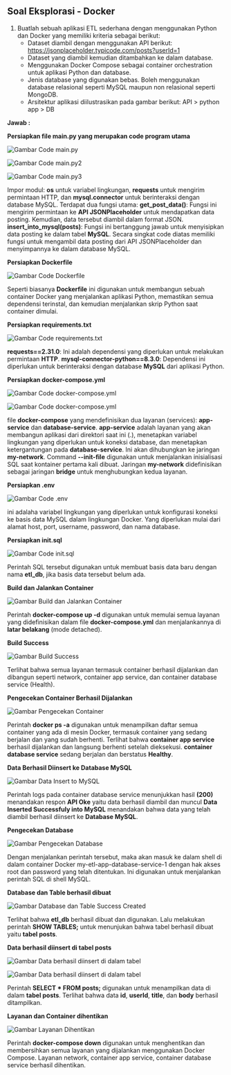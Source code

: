 ## Soal Eksplorasi - Docker 

1. Buatlah sebuah aplikasi ETL sederhana dengan menggunakan Python dan Docker yang memiliki kriteria sebagai berikut:
    - Dataset diambil dengan menggunakan API berikut: https://jsonplaceholder.typicode.com/posts?userId=1 
    - Dataset yang diambil kemudian ditambahkan ke dalam database.
    - Menggunakan Docker Compose sebagai container orchestration untuk aplikasi Python dan database.
    - Jenis database yang digunakan bebas. Boleh menggunakan database relasional seperti MySQL maupun non relasional seperti MongoDB.
    - Arsitektur aplikasi diilustrasikan pada gambar berikut: API > python app > DB

**Jawab :**

**Persiapkan file main.py yang merupakan code program utama**

![Gambar Code main.py](https://github.com/rayhanrere008/de_rayhan-qalby-r/blob/main/10_Docker/screenshots/Eksplorasi/01_Code-main.py.png?raw=true)

![Gambar Code main.py2](https://github.com/rayhanrere008/de_rayhan-qalby-r/blob/main/10_Docker/screenshots/Eksplorasi/01_Code-main.py2.png?raw=true)

![Gambar Code main.py3](https://github.com/rayhanrere008/de_rayhan-qalby-r/blob/main/10_Docker/screenshots/Eksplorasi/01_Code-main.py3.png?raw=true)

Impor modul: **os** untuk variabel lingkungan, **requests** untuk mengirim permintaan HTTP, dan **mysql.connector** untuk berinteraksi dengan database MySQL. Terdapat dua fungsi utama: **get_post_data()**: Fungsi ini mengirim permintaan ke **API JSONPlaceholder** untuk mendapatkan data posting. Kemudian, data tersebut diambil dalam format JSON. **insert_into_mysql(posts)**: Fungsi ini bertanggung jawab untuk menyisipkan data posting ke dalam tabel **MySQL**. Secara singkat code diatas memiliki fungsi untuk mengambil data posting dari API JSONPlaceholder dan menyimpannya ke dalam database MySQL.

**Persiapkan Dockerfile**

![Gambar Code Dockerfile](https://github.com/rayhanrere008/de_rayhan-qalby-r/blob/main/10_Docker/screenshots/Eksplorasi/02_Code-Dockerfile.png?raw=true)

Seperti biasanya **Dockerfile** ini digunakan untuk membangun sebuah container Docker yang menjalankan aplikasi Python, memastikan semua dependensi terinstal, dan kemudian menjalankan skrip Python saat container dimulai.

**Persiapkan requirements.txt**

![Gambar Code requirements.txt](https://github.com/rayhanrere008/de_rayhan-qalby-r/blob/main/10_Docker/screenshots/Eksplorasi/03_Code-requirements.txt.png?raw=true)

**requests==2.31.0**: Ini adalah dependensi yang diperlukan untuk melakukan permintaan **HTTP**. **mysql-connector-python==8.3.0**: Dependensi ini diperlukan untuk berinteraksi dengan database **MySQL** dari aplikasi Python. 

**Persiapkan docker-compose.yml**

![Gambar Code docker-compose.yml](https://github.com/rayhanrere008/de_rayhan-qalby-r/blob/main/10_Docker/screenshots/Eksplorasi/04_Code-docker-compose.png?raw=true)

![Gambar Code docker-compose.yml](https://github.com/rayhanrere008/de_rayhan-qalby-r/blob/main/10_Docker/screenshots/Eksplorasi/04_Code-docker-compose2.png?raw=true)

file **docker-compose** yang mendefinisikan dua layanan (services): **app-service** dan **database-service**. **app-service** adalah layanan yang akan membangun aplikasi dari direktori saat ini (.), menetapkan variabel lingkungan yang diperlukan untuk koneksi database, dan menetapkan ketergantungan pada **database-service**.  Ini akan dihubungkan ke jaringan **my-network**. Command **--init-file** digunakan untuk menjalankan inisialisasi SQL saat kontainer pertama kali dibuat. Jaringan **my-network** didefinisikan sebagai jaringan **bridge** untuk menghubungkan kedua layanan.

**Persiapkan .env**

![Gambar Code .env](https://github.com/rayhanrere008/de_rayhan-qalby-r/blob/main/10_Docker/screenshots/Eksplorasi/05_Code-env.png?raw=true)

ini adalaha variabel lingkungan yang diperlukan untuk konfigurasi koneksi ke basis data MySQL dalam lingkungan Docker. Yang diperlukan mulai dari alamat host, port, username, password, dan nama database.

**Persiapkan init.sql**

![Gambar Code init.sql](https://github.com/rayhanrere008/de_rayhan-qalby-r/blob/main/10_Docker/screenshots/Eksplorasi/06_Code-init.sql.png?raw=true)

Perintah SQL tersebut digunakan untuk membuat basis data baru dengan nama **etl_db**, jika basis data tersebut belum ada.

**Build dan Jalankan Container**

![Gambar Build dan Jalankan Container](https://github.com/rayhanrere008/de_rayhan-qalby-r/blob/main/10_Docker/screenshots/Eksplorasi/07_Build-dan-Jalankan-Container.png?raw=true)

Perintah **docker-compose up -d** digunakan untuk memulai semua layanan yang didefinisikan dalam file **docker-compose.yml** dan menjalankannya di **latar belakang** (mode detached).

**Build Success**

![Gambar Build Success](https://github.com/rayhanrere008/de_rayhan-qalby-r/blob/main/10_Docker/screenshots/Eksplorasi/08_Build-dan-Jalankan-Container-Success.png?raw=true)

Terlihat bahwa semua layanan termasuk container berhasil dijalankan dan dibangun seperti network, container app service, dan container database service (Health).

**Pengecekan Container Berhasil Dijalankan**

![Gambar Pengecekan Container](https://github.com/rayhanrere008/de_rayhan-qalby-r/blob/main/10_Docker/screenshots/Eksplorasi/09_Container-berhasil-dijalankan.png?raw=true)

Perintah **docker ps -a** digunakan untuk menampilkan daftar semua container yang ada di mesin Docker, termasuk container yang sedang berjalan dan yang sudah berhenti. Terlihat bahwa **container app service** berhasil dijalankan dan langsung berhenti setelah dieksekusi. **container database service** sedang berjalan dan berstatus **Healthy**.

**Data Berhasil Diinsert ke Database MySQL**

![Gambar Data Insert to MySQL](https://github.com/rayhanrere008/de_rayhan-qalby-r/blob/main/10_Docker/screenshots/Eksplorasi/10_Data-success-insert-to-mysql.png?raw=true)

Perintah logs pada container database service menunjukkan hasil **(200)** menandakan respon **API Oke** yaitu data berhasil diambil dan muncul **Data Inserted Successfuly into MySQL** menandakan bahwa data yang telah diambil berhasil diinsert ke **Database MySQL**.

**Pengecekan Database**

![Gambar Pengecekan Database](https://github.com/rayhanrere008/de_rayhan-qalby-r/blob/main/10_Docker/screenshots/Eksplorasi/11_Pengecekan-di-database.png?raw=true)

Dengan menjalankan perintah tersebut, maka akan masuk ke dalam shell di dalam container Docker my-etl-app-database-service-1 dengan hak akses root dan password yang telah ditentukan. Ini digunakan untuk menjalankan perintah SQL di shell MySQL.

**Database dan Table berhasil dibuat**

![Gambar Database dan Table Success Created](https://github.com/rayhanrere008/de_rayhan-qalby-r/blob/main/10_Docker/screenshots/Eksplorasi/12_Database-dan-table-berhasil-dibuat.png?raw=true)

Terlihat bahwa **etl_db** berhasil dibuat dan digunakan. Lalu melakukan perintah **SHOW TABLES;** untuk menunjukan bahwa tabel berhasil dibuat yaitu **tabel posts**.

**Data berhasil diinsert di tabel posts**

![Gambar Data berhasil diinsert di dalam tabel](https://github.com/rayhanrere008/de_rayhan-qalby-r/blob/main/10_Docker/screenshots/Eksplorasi/13_Data-berhasil-diinsert-di-table-posts.png?raw=true)

![Gambar Data berhasil diinsert di dalam tabel](https://github.com/rayhanrere008/de_rayhan-qalby-r/blob/main/10_Docker/screenshots/Eksplorasi/14_Data-berhasil-diinsert-di-table-posts(2).png?raw=true)

Perintah **SELECT * FROM posts;** digunakan untuk menampilkan data di dalam **tabel posts**. Terlihat bahwa data **id**, **userId**, **title**, dan **body** berhasil ditampilkan.

**Layanan dan Container dihentikan**

![Gambar Layanan Dihentikan](https://github.com/rayhanrere008/de_rayhan-qalby-r/blob/main/10_Docker/screenshots/Eksplorasi/15_Container-dihentikan.png?raw=true)

Perintah **docker-compose down** digunakan untuk menghentikan dan membersihkan semua layanan yang dijalankan menggunakan Docker Compose. Layanan network, container app service, container database service berhasil dihentikan.